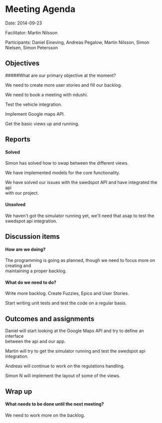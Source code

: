 # Meeting Agenda

Date: 2014-09-23

Facilitator: Martin Nilsson

Participants: Daniel Eineving, Andreas Pegalow, Martin Nilsson, Simon Nielsen, Simon Petersson

## Objectives
#####What are our primary objective at the moment?

We need to create more user stories and fill our backlog.

We need to book a meeting with ndushi.

Test the vehicle integration.

Implement Google maps API.

Get the basic views up and running.


## Reports
#### Solved

Simon has solved how to swap between the different views.

We have implemented models for the core functionality.

We have solved our issues with the swedspot API and have integrated the api<br />
with our project.


#### Unsolved

We haven't got the simulator running yet, we'll need that asap to test the <br />
swedspot api integration.


## Discussion items

#### How are we doing?

The programming is going as planned, though we need to focus more on creating and <br />
maintaining a proper backlog.

#### What do we need to do?

Write more backlog. Create Fuzzies, Epics and User Stories.

Start writing unit tests and test the code on a regular basis.


## Outcomes and assignments

Daniel will start looking at the Google Maps API and try to define an interface <br />
between the api and our app.

Martin will try to get the simulator running and test the swedspot api integration.

Andreas will continue to work on the regulations handling.

Simon N will implement the layout of some of the views.

## Wrap up 

#### What needs to be done until the next meeting?
We need to work more on the backlog.
